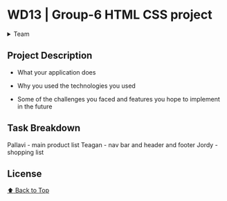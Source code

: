 # WD13 | Group-6 HTML CSS project
<details>
<summary>Team</summary>

- [Teagan Murray](https://github.com/Teagan-blip)
- [Pallavi Singh](https://github.com/pallavisingh1803)
- [Jayden]()
- [Jordy Toke](https://github.com/JordyToke)
</details>

## Project Description

- What your application does

- Why you used the technologies you used
- Some of the challenges you faced and features you hope to implement in the future

## Task Breakdown

Pallavi - main product list
Teagan - nav bar and header and footer
Jordy - shopping list


## License

[:arrow_up: Back to Top](#wd13--group-6-html-css-project)